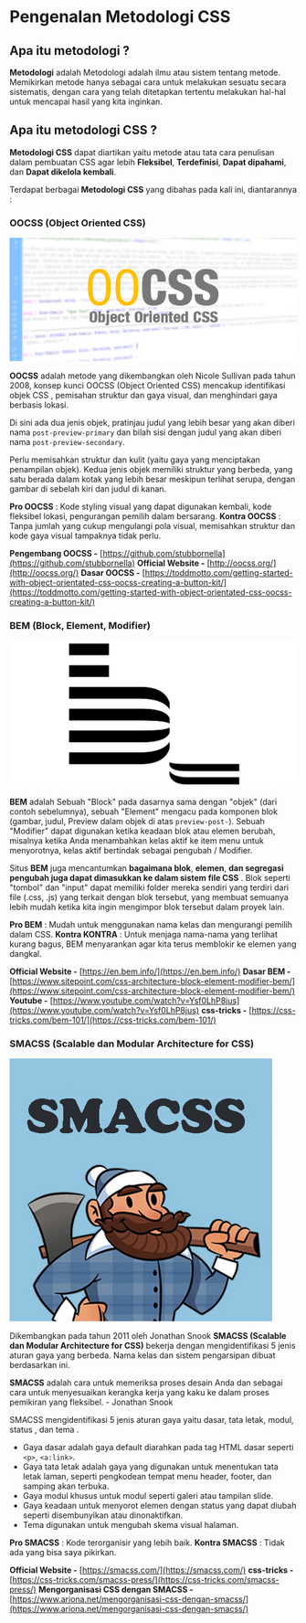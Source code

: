 # Pengenalan Metodologi CSS

## Apa itu metodologi ?

**Metodologi** adalah Metodologi adalah ilmu atau sistem tentang metode. Memikirkan metode hanya sebagai cara untuk melakukan sesuatu secara sistematis, dengan cara yang telah ditetapkan tertentu melakukan hal-hal untuk mencapai hasil yang kita inginkan.

## Apa itu metodologi CSS ?

**Metodologi CSS** dapat diartikan yaitu metode atau tata cara penulisan dalam pembuatan CSS agar lebih **Fleksibel**, **Terdefinisi**, **Dapat dipahami**, dan **Dapat dikelola kembali**.

Terdapat berbagai **Metodologi CSS** yang dibahas pada kali ini, diantarannya : 

### OOCSS (Object Oriented CSS)
![oocss](oocss.png)

**OOCSS** adalah metode yang dikembangkan oleh Nicole Sullivan pada tahun 2008, konsep kunci OOCSS (Object Oriented CSS) mencakup identifikasi objek CSS , pemisahan struktur dan gaya visual, dan menghindari gaya berbasis lokasi.

Di sini ada dua jenis objek, pratinjau judul yang lebih besar yang akan diberi nama `post-preview-primary` dan bilah sisi dengan judul yang akan diberi nama `post-preview-secondary`.

Perlu memisahkan struktur dan kulit (yaitu gaya yang menciptakan penampilan objek). Kedua jenis objek memiliki struktur yang berbeda, yang satu berada dalam kotak yang lebih besar meskipun terlihat serupa, dengan gambar di sebelah kiri dan judul di kanan.

**Pro OOCSS** : Kode styling visual yang dapat digunakan kembali, kode fleksibel lokasi, pengurangan pemilih dalam bersarang.
**Kontra OOCSS** : Tanpa jumlah yang cukup mengulangi pola visual, memisahkan struktur dan kode gaya visual tampaknya tidak perlu.

**Pengembang OOCSS -** [https://github.com/stubbornella](https://github.com/stubbornella)
**Official Website -** [http://oocss.org/](http://oocss.org/)
**Dasar OOCSS -** [https://toddmotto.com/getting-started-with-object-orientated-css-oocss-creating-a-button-kit/](https://toddmotto.com/getting-started-with-object-orientated-css-oocss-creating-a-button-kit/)

### BEM (Block, Element, Modifier)
![bem](bem.jpg)

**BEM** adalah Sebuah "Block" pada dasarnya sama dengan "objek" (dari contoh sebelumnya), sebuah "Element" mengacu pada komponen blok (gambar, judul, Preview dalam objek di atas `preview-post-`). Sebuah "Modifier" dapat digunakan ketika keadaan blok atau elemen berubah, misalnya ketika Anda menambahkan kelas aktif ke item menu untuk menyorotnya, kelas aktif bertindak sebagai pengubah / Modifier.

Situs **BEM** juga mencantumkan **bagaimana blok**, **elemen**, **dan segregasi pengubah juga dapat dimasukkan ke dalam sistem file CSS** . Blok seperti "tombol" dan "input" dapat memiliki folder mereka sendiri yang terdiri dari file (.css, .js) yang terkait dengan blok tersebut, yang membuat semuanya lebih mudah ketika kita ingin mengimpor blok tersebut dalam proyek lain.

**Pro BEM** : Mudah untuk menggunakan nama kelas dan mengurangi pemilih dalam CSS.
**Kontra KONTRA** : Untuk menjaga nama-nama yang terlihat kurang bagus, BEM menyarankan agar kita terus memblokir ke elemen yang dangkal.

**Official Website -** [https://en.bem.info/](https://en.bem.info/)
**Dasar BEM -** [https://www.sitepoint.com/css-architecture-block-element-modifier-bem/](https://www.sitepoint.com/css-architecture-block-element-modifier-bem/)
**Youtube -** [https://www.youtube.com/watch?v=Ysf0LhP8jus](https://www.youtube.com/watch?v=Ysf0LhP8jus)
**css-tricks -** [https://css-tricks.com/bem-101/](https://css-tricks.com/bem-101/)


### SMACSS (Scalable dan Modular Architecture for CSS)
![smacss](smacss.jpg)

Dikembangkan pada tahun 2011 oleh Jonathan Snook **SMACSS (Scalable dan Modular Architecture for CSS)** bekerja dengan mengidentifikasi 5 jenis aturan gaya yang berbeda. Nama kelas dan sistem pengarsipan dibuat berdasarkan ini.

**SMACSS** adalah cara untuk memeriksa proses desain Anda dan sebagai cara untuk menyesuaikan kerangka kerja yang kaku ke dalam proses pemikiran yang fleksibel. - Jonathan Snook

SMACSS mengidentifikasi 5 jenis aturan gaya yaitu dasar, tata letak, modul, status , dan tema .

* Gaya dasar adalah gaya default diarahkan pada tag HTML dasar seperti `<p>`, `<a:link>`.
* Gaya tata letak adalah gaya yang digunakan untuk menentukan tata letak laman, seperti pengkodean tempat menu header, footer, dan samping akan terbuka.
* Gaya modul khusus untuk modul seperti galeri atau tampilan slide.
* Gaya keadaan untuk menyorot elemen dengan status yang dapat diubah seperti disembunyikan atau dinonaktifkan.
* Tema digunakan untuk mengubah skema visual halaman.

**Pro SMACSS** : Kode terorganisir yang lebih baik.
**Kontra SMACSS** : Tidak ada yang bisa saya pikirkan.

**Official Website -** [https://smacss.com/](https://smacss.com/)
**css-tricks -** [https://css-tricks.com/smacss-press/](https://css-tricks.com/smacss-press/)
**Mengorganisasi CSS dengan SMACSS -** [https://www.ariona.net/mengorganisasi-css-dengan-smacss/](https://www.ariona.net/mengorganisasi-css-dengan-smacss/)